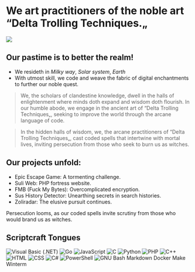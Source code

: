 # We art practitioners of the noble art “Delta Trolling Techniques.„

![](https://komarev.com/ghpvc/?username=Delta-Trolling-Technologies&color=grey&style=flat-square&label=Visage+Glimpses&abbreviated=true)

## Our pastime is to better the realm!

* We resideth in *Milky way*, *Solar system*, *Earth*
* With utmost skill, we code and weave the fabric of digital enchantments to further our noble quest.

> We, the scholars of clandestine knowledge, dwell in the halls of enlightenment where minds doth expand and wisdom doth flourish. In our humble abode, we engage in the ancient art of “Delta Trolling Techniques„, seeking to improve the world through the arcane language of code.

> In the hidden halls of wisdom, we, the arcane practitioners of “Delta Trolling Techniques„, cast coded spells that intertwine with mortal lives, inviting persecution from those who seek to burn us as witches.

## Our projects unfold:
* Epic Escape Game: A tormenting challenge.
* Suli Web: PHP fortress website.
* FMB (Fuck My Bytes): Overcomplicated encryption.
* Sus History Detector: Unearthing secrets in search histories.
* Zoliradar: The elusive pursuit continues.

Persecution looms, as our coded spells invite scrutiny from those who would brand us as witches.

## Scriptcraft Tongues

![Visual Basic (.NET)](https://img.shields.io/badge/-512bd4?style=flat-square&logo=visualbasic&logoColor=ffffff&link=https%3A%2F%2Fen.m.wikipedia.org%2Fwiki%2FVisual_Basic_(.NET)&link=https%3A%2F%2Fen.m.wikipedia.org%2Fwiki%2FVisual_Basic_(.NET))
![Go](https://img.shields.io/badge/-00add8?style=flat-square&logo=go&logoColor=ffffff&link=https%3A%2F%2Fen.m.wikipedia.org%2Fwiki%2FGo_(programming_language))
![JavaScript](https://img.shields.io/badge/-f7df1e?style=flat-square&logo=javascript&logoColor=000000&link=https%3A%2F%2Fen.m.wikipedia.org%2Fwiki%2FJavaScript)
![C](https://img.shields.io/badge/-a8b9cc?style=flat-square&logo=c&logoColor=000000&link=https%3A%2F%2Fen.m.wikipedia.org%2Fwiki%2FC_(programming_language))
![Python](https://img.shields.io/badge/-3776ab?style=flat-square&logo=python&logoColor=ffffff&link=https%3A%2F%2Fen.m.wikipedia.org%2Fwiki%2FPython_(programming_language))
![PHP](https://img.shields.io/badge/-777bb4?style=flat-square&logo=php&logoColor=ffffff&link=https%3A%2F%2Fen.m.wikipedia.org%2Fwiki%2FPHP)
![C++](https://img.shields.io/badge/-00599c?style=flat-square&logo=cplusplus&logoColor=ffffff&link=https%3A%2F%2Fen.m.wikipedia.org%2Fwiki%2FC%252B%252B)
![HTML](https://img.shields.io/badge/-e34f26?style=flat-square&logo=html5&logoColor=ffffff&link=https%3A%2F%2Fen.m.wikipedia.org%2Fwiki%2FHTML)
![CSS](https://img.shields.io/badge/-1572b6?style=flat-square&logo=css3&logoColor=ffffff&link=https%3A%2F%2Fen.m.wikipedia.org%2Fwiki%2FCSS)
![C#](https://img.shields.io/badge/-512bd4?style=flat-square&logo=csharp&logoColor=ffffff&link=https%3A%2F%2Fen.m.wikipedia.org%2Fwiki%2FC_Sharp_(programming_language))
![PowerShell](https://img.shields.io/badge/-5391fe?style=flat-square&logo=powershell&logoColor=ffffff&link=https%3A%2F%2Fen.m.wikipedia.org%2Fwiki%2FPowerShell)
![GNU Bash](https://img.shields.io/badge/-4eaa25?style=flat-square&logo=gnubash&logoColor=ffffff&link=https%3A%2F%2Fen.m.wikipedia.org%2Fwiki%2FBash_(Unix_shell))
Markdown
Docker
Make
Winterm
